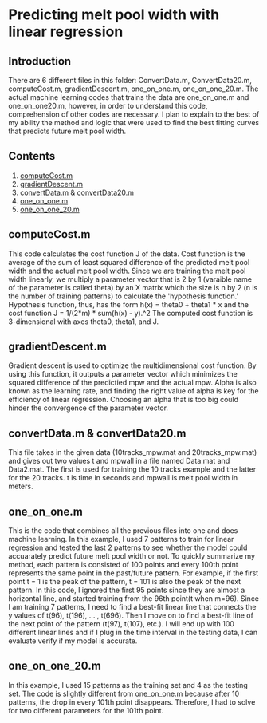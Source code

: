 # Predicting melt pool width with linear regression

## Introduction

There are 6 different files in this folder: ConvertData.m, ConvertData20.m, computeCost.m, gradientDescent.m, one_on_one.m, one_on_one_20.m. The actual machine learning codes that trains the data are one_on_one.m and one_on_one20.m, however, in order to understand this code, comprehension of other codes are necessary.
I plan to explain to the best of my ability the method and logic that were used to find the best fitting curves that predicts future melt pool width.

## Contents
1. [computeCost.m](https://github.com/macs-lab/ml_mpw_modeling/blob/master/Machine%20Learning/computeCost.m)
2. [gradientDescent.m](https://github.com/macs-lab/ml_mpw_modeling/blob/master/Machine%20Learning/gradientDescent.m)
3. [convertData.m](https://github.com/macs-lab/ml_mpw_modeling/blob/master/Machine%20Learning/ConvertData.m) & [convertData20.m](https://github.com/macs-lab/ml_mpw_modeling/blob/master/Machine%20Learning/ConvertData20.m)
4. [one_on_one.m](https://github.com/macs-lab/ml_mpw_modeling/blob/master/Machine%20Learning/one_on_one.m)
5. [one_on_one_20.m](https://github.com/macs-lab/ml_mpw_modeling/blob/master/Machine%20Learning/one_on_one_20.m)


## computeCost.m
This code calculates the cost function J of the data. Cost function is the average of the sum of least squared difference of the predicted melt pool width and the actual melt pool width. Since we are training the melt pool width linearly, we multiply a parameter vector that is 2 by 1 (varaible name of the parameter is called theta) by an X matrix which the size is n by 2 (n is the number of training patterns) to calculate the 'hypothesis function.'
Hypothesis function, thus, has the form h(x) = theta0 + theta1 * x and the cost function J = 1/(2*m) * sum(h(x) - y).^2
The computed cost function is 3-dimensional with axes theta0, theta1, and J.

## gradientDescent.m
Gradient descent is used to optimize the multidimensional cost function. By using this function, it outputs a parameter vector which minimizes the squared difference of the predictied mpw and the actual mpw. Alpha is also known as the learning rate, and finding the right value of alpha is key for the efficiency of linear regression. Choosing an alpha that is too big could hinder the convergence of the parameter vector.

## convertData.m & convertData20.m
This file takes in the given data (10tracks_mpw.mat and 20tracks_mpw.mat) and gives out two values t and mpwall in a file named Data.mat and Data2.mat.
The first is used for training the 10 tracks example and the latter for the 20 tracks. t is time in seconds and mpwall is melt pool width in meters.

## one_on_one.m
This is the code that combines all the previous files into one and does machine learning.
In this example, I used 7 patterns to train for linear regression and tested the last 2 patterns to see whether the model could accuarately predict future melt pool width or not. To quickly summarize my method, each pattern is consisted of 100 points and every 100th point represents the same point in the past/future pattern. For example, if the first point t = 1 is the peak of the pattern, t = 101 is also the peak of the next pattern. In this code, I ignored the first 95 points since they are almost a horizontal line, and started training from the 96th point(t when m=96). Since I am training 7 patterns, I need to find a best-fit linear line that connects the y values of t(96), t(196), ... , t(696). Then I move on to find a best-fit line of the next point of the pattern (t(97), t(107), etc.). I will end up with 100 different linear lines and if I plug in the time interval in the testing data, I can evaluate verify if my model is accurate.


## one_on_one_20.m
In this example, I used 15 patterns as the training set and 4 as the testing set. The code is slightly different from one_on_one.m because after 10 patterns, the drop in every 101th point disappears. Therefore, I had to solve for two different parameters for the 101th point.
